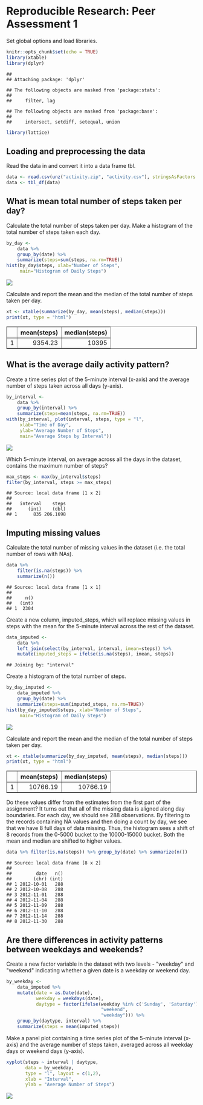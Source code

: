 # Reproducible Research: Peer Assessment 1

Set global options and load libraries.

```r
knitr::opts_chunk$set(echo = TRUE)
library(xtable)
library(dplyr)
```

```
## 
## Attaching package: 'dplyr'
```

```
## The following objects are masked from 'package:stats':
## 
##     filter, lag
```

```
## The following objects are masked from 'package:base':
## 
##     intersect, setdiff, setequal, union
```

```r
library(lattice)
```


## Loading and preprocessing the data

Read the data in and convert it into a data frame tbl.

```r
data <- read.csv(unz("activity.zip", "activity.csv"), stringsAsFactors = FALSE)
data <- tbl_df(data)
```


## What is mean total number of steps taken per day?

Calculate the total number of steps taken per day. Make a histogram of the
total number of steps taken each day. 


```r
by_day <- 
    data %>%
    group_by(date) %>%
    summarize(steps=sum(steps, na.rm=TRUE))
hist(by_day$steps, xlab="Number of Steps", 
     main="Histogram of Daily Steps")
```

![](PA1_template_files/figure-html/unnamed-chunk-3-1.png)<!-- -->

Calculate and report the mean and the median of the total number of steps 
taken per day.

```r
xt <- xtable(summarize(by_day, mean(steps), median(steps)))
print(xt, type = "html")
```

<!-- html table generated in R 3.3.0 by xtable 1.8-2 package -->
<!-- Mon Jun 27 14:07:21 2016 -->
<table border=1>
<tr> <th>  </th> <th> mean(steps) </th> <th> median(steps) </th>  </tr>
  <tr> <td align="right"> 1 </td> <td align="right"> 9354.23 </td> <td align="right"> 10395 </td> </tr>
   </table>

## What is the average daily activity pattern?

Create a time series plot of the 5-minute interval (x-axis) and the average
number of steps taken across all days (y-axis).

```r
by_interval <- 
    data %>%
    group_by(interval) %>%
    summarize(steps=mean(steps, na.rm=TRUE))
with(by_interval, plot(interval, steps, type = "l",
     xlab="Time of Day",
     ylab="Average Number of Steps", 
     main="Average Steps by Interval"))
```

![](PA1_template_files/figure-html/unnamed-chunk-5-1.png)<!-- -->

Which 5-minute interval, on average across all the days in the dataset,
contains the maximum number of steps?

```r
max_steps <- max(by_interval$steps)
filter(by_interval, steps >= max_steps)
```

```
## Source: local data frame [1 x 2]
## 
##   interval    steps
##      (int)    (dbl)
## 1      835 206.1698
```

## Imputing missing values

Calculate the total number of missing values in the dataset (i.e. the total
number of rows with NAs).

```r
data %>%
    filter(is.na(steps)) %>%
    summarize(n())
```

```
## Source: local data frame [1 x 1]
## 
##     n()
##   (int)
## 1  2304
```

Create a new column, imputed_steps, which will replace missing values in steps 
with the mean for the 5-minute interval across the rest of the dataset.

```r
data_imputed <-
    data %>%
    left_join(select(by_interval, interval, imean=steps)) %>%
    mutate(imputed_steps = ifelse(is.na(steps), imean, steps))
```

```
## Joining by: "interval"
```

Create a histogram of the total number of steps.

```r
by_day_imputed <- 
    data_imputed %>%
    group_by(date) %>%
    summarize(steps=sum(imputed_steps, na.rm=TRUE))
hist(by_day_imputed$steps, xlab="Number of Steps", 
     main="Histogram of Daily Steps")
```

![](PA1_template_files/figure-html/unnamed-chunk-9-1.png)<!-- -->

Calculate and report the mean and the median of the total number of steps 
taken per day.

```r
xt <- xtable(summarize(by_day_imputed, mean(steps), median(steps)))
print(xt, type = "html")
```

<!-- html table generated in R 3.3.0 by xtable 1.8-2 package -->
<!-- Mon Jun 27 14:07:21 2016 -->
<table border=1>
<tr> <th>  </th> <th> mean(steps) </th> <th> median(steps) </th>  </tr>
  <tr> <td align="right"> 1 </td> <td align="right"> 10766.19 </td> <td align="right"> 10766.19 </td> </tr>
   </table>

Do these values differ from the estimates from the first part of the 
assignment? It turns out that all of the missing 
data is aligned along day boundaries. For each day, we should see 288 
observations. By filtering to the records containing NA values and then 
doing a count by day, we see that we have 8 full days of data missing. 
Thus, the histogram sees a shift of 8 records from the 0-5000 bucket to the 
10000-15000 bucket. Both the mean and median are shifted to higher values.


```r
data %>% filter(is.na(steps)) %>% group_by(date) %>% summarize(n())
```

```
## Source: local data frame [8 x 2]
## 
##         date   n()
##        (chr) (int)
## 1 2012-10-01   288
## 2 2012-10-08   288
## 3 2012-11-01   288
## 4 2012-11-04   288
## 5 2012-11-09   288
## 6 2012-11-10   288
## 7 2012-11-14   288
## 8 2012-11-30   288
```

## Are there differences in activity patterns between weekdays and weekends?

Create a new factor variable in the dataset with two levels - "weekday" and 
"weekend" indicating whether a given date is a weekday or weekend day.

```r
by_weekday <-
    data_imputed %>%
    mutate(date = as.Date(date),
           weekday = weekdays(date),
           daytype = factor(ifelse(weekday %in% c('Sunday', 'Saturday'),
                                   "weekend",
                                   "weekday"))) %>%
    group_by(daytype, interval) %>%
    summarize(steps = mean(imputed_steps))
```

Make a panel plot containing a time series plot of the 5-minute 
interval (x-axis) and the average number of steps taken, averaged across all
weekday days or weekend days (y-axis).

```r
xyplot(steps ~ interval | daytype, 
       data = by_weekday, 
       type = "l", layout = c(1,2),
       xlab = "Interval",
       ylab = "Average Number of Steps")
```

![](PA1_template_files/figure-html/unnamed-chunk-13-1.png)<!-- -->
